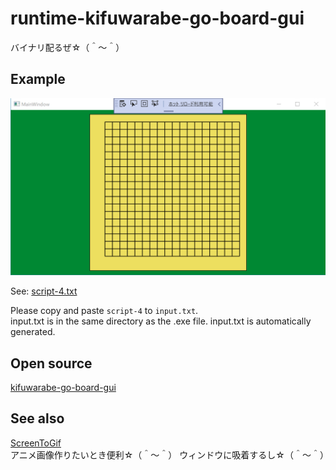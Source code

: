 # runtime-kifuwarabe-go-board-gui
バイナリ配るぜ☆（＾～＾）

## Example

![script-4.png](./doc/img/script-4.png)  

See: [script-4.txt](./doc/script/script-4.txt)  

Please copy and paste `script-4` to `input.txt`.  
input.txt is in the same directory as the .exe file. input.txt is automatically generated.  

## Open source

[kifuwarabe-go-board-gui](https://github.com/muzudho/kifuwarabe-go-board-gui)  

## See also

[ScreenToGif](https://www.screentogif.com/)  
アニメ画像作りたいとき便利☆（＾～＾） ウィンドウに吸着するし☆（＾～＾）  

